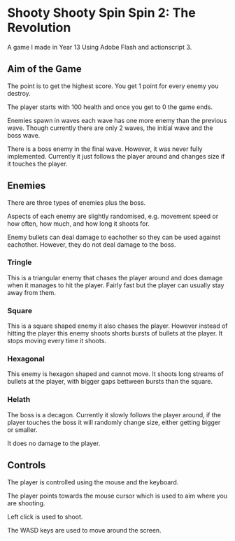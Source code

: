 # Shooty Shooty Spin Spin 2: The Revolution
A game I made in Year 13 Using Adobe Flash and actionscript 3. 

## Aim of the Game
The point is to get the highest score. You get 1 point for every enemy you destroy.

The player starts with 100 health and once you get to 0 the game ends.

Enemies spawn in waves each wave has one more enemy than the previous wave. Though currently there are only 2 waves, the initial wave and the boss wave.

There is a boss enemy in the final wave. However, it was never fully implemented. Currently it just follows the player around and changes size if it touches the player.

## Enemies

There are three types of enemies plus the boss.

Aspects of each enemy are slightly randomised, e.g. movement speed or how often, how much, and how long it shoots for.

Enemy bullets can deal damage to eachother so they can be used against eachother. However, they do not deal damage to the boss.

### Tringle

This is a triangular enemy that chases the player around and does damage when it manages to hit the player. Fairly fast but the player can usually stay away from them.

### Square

This is a square shaped enemy it also chases the player. However instead of hitting the player this enemy shoots shorts bursts of bullets at the player. It stops moving every time it shoots.

### Hexagonal

This enemy is hexagon shaped and cannot move. It shoots long streams of bullets at the player, with bigger gaps bettween bursts than the square.

### Helath

The boss is a decagon. Currently it slowly follows the player around, if the player touches the boss it will randomly change size, either getting bigger or smaller. 

It does no damage to the player.  

## Controls

The player is controlled using the mouse and the keyboard.

The player points towards the mouse cursor which is used to aim where you are shooting.

Left click is used to shoot.

The WASD keys are used to move around the screen.
